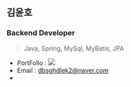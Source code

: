 ## 김윤호
### Backend Developer

> Java, Spring, MySql, MyBatis, JPA
- PortFolio : <a href="https://wobbly-kileskus-4e5.notion.site/a3b90a8247994cc1b70b062135b8dacb" target="_blank"><img src="https://img.shields.io/badge/PortFolio-40AEF0?style=alchemy&logo=alchemy&logoColor=#0C0C0E"/></a>
- Email : dbsghdlek2@naver.com
- 
<!--
**dbsghdlek/dbsghdlek** is a ✨ _special_ ✨ repository because its `README.md` (this file) appears on your GitHub profile.

Here are some ideas to get you started:

- 🔭 I’m currently working on ...
- 🌱 I’m currently learning ...
- 👯 I’m looking to collaborate on ...
- 🤔 I’m looking for help with ...
- 💬 Ask me about ...
- 📫 How to reach me: ...
- 😄 Pronouns: ...
- ⚡ Fun fact: ...
-->
